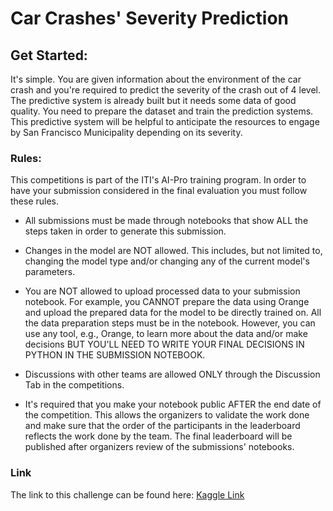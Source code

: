 # Car Crashes' Severity Prediction

## Get Started:

It's simple. You are given information about the environment of the car crash and you're required to predict the severity of the crash out of 4 level. The predictive system is already built but it needs some data of good quality. You need to prepare the dataset and train the prediction systems. 
This predictive system will be helpful to anticipate the resources to engage by San Francisco Municipality depending on its severity.

### Rules: 

This competitions is part of the ITI's AI-Pro training program. In order to have your submission considered in the final evaluation you must follow these rules.

* All submissions must be made through notebooks that show ALL the steps taken in order to generate this submission.

* Changes in the model are NOT allowed. This includes, but not limited to, changing the model type and/or changing any of the current model's parameters.

* You are NOT allowed to upload processed data to your submission notebook. For example, you CANNOT prepare the data using Orange and upload the prepared data for the model to be directly trained on. All the data preparation steps must be in the notebook. However, you can use any tool, e.g., Orange, to learn more about the data and/or make decisions BUT YOU'LL NEED TO WRITE YOUR FINAL DECISIONS IN PYTHON IN THE SUBMISSION NOTEBOOK.

* Discussions with other teams are allowed ONLY through the Discussion Tab in the competitions.

* It's required that you make your notebook public AFTER the end date of the competition. This allows the organizers to validate the work done and make sure that the order of the participants in the leaderboard reflects the work done by the team. The final leaderboard will be published after organizers review of the submissions' notebooks.

### Link

The link to this challenge can be found here: 
[Kaggle Link](https://www.kaggle.com/c/car-crashes-severity-prediction)
